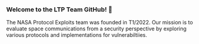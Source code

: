 ### Welcome to the LTP Team GitHub! 👋

The NASA Protocol Exploits team was founded in T1/2022. Our mission is to evaluate space communications from a security perspective by exploring various protocols and implementations for vulnerabiltiies. 
